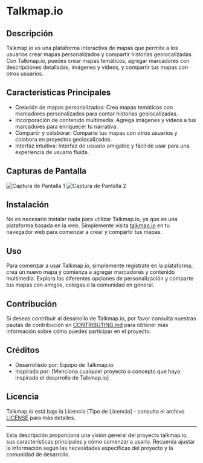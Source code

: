 

# Talkmap.io

## Descripción
Talkmap.io es una plataforma interactiva de mapas que permite a los usuarios crear mapas personalizados y compartir historias geolocalizadas. Con Talkmap.io, puedes crear mapas temáticos, agregar marcadores con descripciones detalladas, imágenes y videos, y compartir tus mapas con otros usuarios.

## Características Principales
- Creación de mapas personalizados: Crea mapas temáticos con marcadores personalizados para contar historias geolocalizadas.
- Incorporación de contenido multimedia: Agrega imágenes y videos a tus marcadores para enriquecer tu narrativa.
- Compartir y colaborar: Comparte tus mapas con otros usuarios y colabora en proyectos geolocalizados.
- Interfaz intuitiva: Interfaz de usuario amigable y fácil de usar para una experiencia de usuario fluida.

## Capturas de Pantalla
![Captura de Pantalla 1](ruta/a/imagen1.png)
![Captura de Pantalla 2](ruta/a/imagen2.png)

## Instalación
No es necesario instalar nada para utilizar Talkmap.io, ya que es una plataforma basada en la web. Simplemente visita [talkmap.io](https://talkmap.io) en tu navegador web para comenzar a crear y compartir tus mapas.

## Uso
Para comenzar a usar Talkmap.io, simplemente regístrate en la plataforma, crea un nuevo mapa y comienza a agregar marcadores y contenido multimedia. Explora las diferentes opciones de personalización y comparte tus mapas con amigos, colegas o la comunidad en general.

## Contribución
Si deseas contribuir al desarrollo de Talkmap.io, por favor consulta nuestras pautas de contribución en [CONTRIBUTING.md](CONTRIBUTING.md) para obtener más información sobre cómo puedes participar en el proyecto.

## Créditos
- Desarrollado por: Equipo de Talkmap.io
- Inspirado por: [Menciona cualquier proyecto o concepto que haya inspirado el desarrollo de Talkmap.io]

## Licencia
Talkmap.io está bajo la Licencia [Tipo de Licencia] - consulta el archivo [LICENSE](LICENSE) para más detalles.

---
Esta descripción proporciona una visión general del proyecto talkmap.io, sus características principales y cómo comenzar a usarlo. Recuerda ajustar la información según las necesidades específicas del proyecto y la comunidad de desarrollo.
